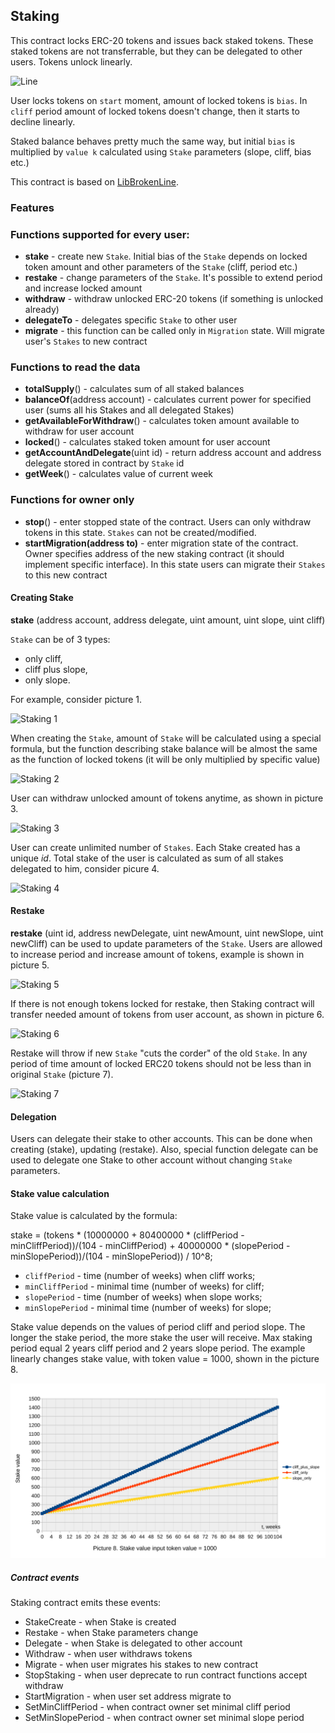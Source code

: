 ## Staking

This contract locks ERC-20 tokens and issues back staked tokens. These staked tokens are not transferrable, but they can be delegated to other users. Tokens unlock linearly. 

![Line](documents/svg/line.svg)

User locks tokens on `start` moment, amount of locked tokens is `bias`. In `cliff` period amount of locked tokens doesn't change, then it starts to decline linearly. 

Staked balance behaves pretty much the same way, but initial `bias` is multiplied by `value k` calculated using `Stake` parameters (slope, cliff, bias etc.)

This contract is based on [LibBrokenLine](../broken-line/readme.md).

### Features

### Functions supported for every user:
 - **stake** - create new `Stake`. Initial bias of the `Stake` depends on locked token amount and other parameters of the `Stake` (cliff, period etc.)
 - **restake** - change parameters of the `Stake`. It's possible to extend period and increase locked amount
 - **withdraw** - withdraw unlocked ERC-20 tokens (if something is unlocked already)
 - **delegateTo** - delegates specific `Stake` to other user
 - **migrate** - this function can be called only in `Migration` state. Will migrate user's `Stakes` to new contract 

### Functions to read the data
 - **totalSupply**() - calculates sum of all staked balances
 - **balanceOf**(address account) - calculates current power for specified user (sums all his Stakes and all delegated Stakes)
 - **getAvailableForWithdraw**() - calculates token amount available to withdraw for user account
 - **locked**() - calculates staked token amount for user account
 - **getAccountAndDelegate**(uint id) - return address account and address delegate stored in contract by `Stake` id
 - **getWeek**() - calculates value of current week
 
### Functions for owner only
 - **stop**() - enter stopped state of the contract. Users can only withdraw tokens in this state. `Stakes` can not be created/modified.
 - **startMigration(address to)** - enter migration state of the contract. Owner specifies address of the new staking contract (it should implement specific interface). In this state users can migrate their `Stakes` to this new contract

#### Creating Stake

**stake** (address account, address delegate, uint amount, uint slope, uint cliff)

`Stake` can be of 3 types:
- only cliff,
- cliff plus slope,
- only slope.

For example, consider picture 1.

![Staking 1](documents/svg/Pict1StakeMethods.svg)

When creating the `Stake`, amount of `Stake` will be calculated using a special formula, but the function describing stake
balance will be almost the same as the function of locked tokens (it will be only multiplied by specific value) 

![Staking 2](documents/svg/Pict2TokensStakeLines.svg)

User can withdraw unlocked amount of tokens anytime, as shown in picture 3.

![Staking 3](documents/svg/Pict3Withdraw.svg)

User can create unlimited number of `Stakes`.
Each Stake created has a unique *id*.
Total stake of the user is calculated as sum of all stakes delegated to him, consider picure 4.

![Staking 4](documents/svg/Pict4BrokenLine.svg)

#### Restake

**restake** (uint id, address newDelegate, uint newAmount, uint newSlope, uint newCliff) can be used to update parameters of the `Stake`.
Users are allowed to increase period and increase amount of tokens, example is shown in picture 5.

![Staking 5](documents/svg/Pict5ReStakingNoTransfer.svg)

If there is not enough tokens locked for restake, then Staking contract will transfer needed amount of tokens from user account, as shown in picture 6.

![Staking 6](documents/svg/Pict6ReStakingTransfer.svg)

Restake will throw if new `Stake` "cuts the corder" of the old `Stake`. In any period of time amount of locked ERC20 tokens should not be less than in original `Stake` (picture 7).   

![Staking 7](documents/svg/Pict8СutCorner.svg)

#### Delegation

Users can delegate their stake to other accounts. This can be done when creating (stake), updating (restake). 
Also, special function delegate can be used to delegate one Stake to other account without changing `Stake` parameters.

#### Stake value calculation

Stake value is calculated by the formula:

stake = (tokens * (10000000 + 80400000 * (cliffPeriod - minCliffPeriod))/(104 - minCliffPeriod) + 40000000 * (slopePeriod - minSlopePeriod))/(104 - minSlopePeriod)) / 10^8;

 - `cliffPeriod` - time (number of weeks) when cliff works;
 - `minCliffPeriod` - minimal time (number of weeks) for cliff;
 - `slopePeriod` - time (number of weeks) when slope works;
 - `minSlopePeriod` - minimal time (number of weeks) for slope;

Stake value depends on the values of period cliff and period slope. The longer the stake period, the more stake
the user will receive. Max staking period equal 2 years cliff period and 2 years slope period.
The example linearly changes stake value, with token value = 1000, shown in the picture 8. 

![Staking 8](documents/svg/Pict7GgraphicStakeValue.svg)

##### Contract events
Staking contract emits these events:
- StakeCreate - when Stake is created
- Restake - when Stake parameters change
- Delegate - when Stake is delegated to other account
- Withdraw - when user withdraws tokens
- Migrate - when user migrates his stakes to new contract
- StopStaking - when user deprecate to run contract functions accept withdraw
- StartMigration - when user set address migrate to
- SetMinCliffPeriod - when contract owner set minimal cliff period
- SetMinSlopePeriod - when contract owner set minimal slope period
